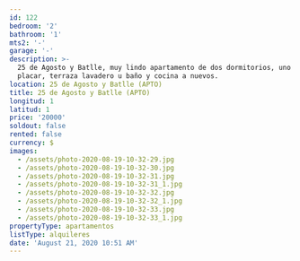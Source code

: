 ```yaml
---
id: 122
bedroom: '2'
bathroom: '1'
mts2: '-'
garage: '-'
description: >-
  25 de Agosto y Batlle, muy lindo apartamento de dos dormitorios, uno con
  placar, terraza lavadero u baño y cocina a nuevos. 
location: 25 de Agosto y Batlle (APTO)
title: 25 de Agosto y Batlle (APTO)
longitud: 1
latitud: 1
price: '20000'
soldout: false
rented: false
currency: $
images:
  - /assets/photo-2020-08-19-10-32-29.jpg
  - /assets/photo-2020-08-19-10-32-30.jpg
  - /assets/photo-2020-08-19-10-32-31.jpg
  - /assets/photo-2020-08-19-10-32-31_1.jpg
  - /assets/photo-2020-08-19-10-32-32.jpg
  - /assets/photo-2020-08-19-10-32-32_1.jpg
  - /assets/photo-2020-08-19-10-32-33.jpg
  - /assets/photo-2020-08-19-10-32-33_1.jpg
propertyType: apartamentos
listType: alquileres
date: 'August 21, 2020 10:51 AM'
---
```


